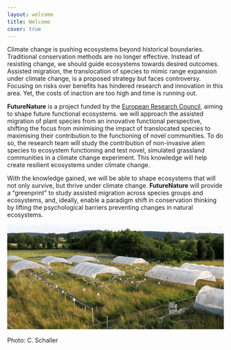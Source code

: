 ```yaml
---
layout: welcome
title: Welcome
cover: true
---
```


Climate change is pushing ecosystems beyond historical boundaries. Traditional conservation methods are no longer effective. Instead of resisting change, we should guide ecosystems towards desired outcomes. Assisted migration, the translocation of species to mimic range expansion under climate change, is a proposed strategy but faces controversy. Focusing on risks over benefits has hindered research and innovation in this area. Yet, the costs of inaction are too high and time is running out.

**FutureNature** is a project funded by the [European Research Council](https://cordis.europa.eu/project/id/101076837), aiming to shape future functional ecosystems. we will approach the assisted migration of plant species from an innovative functional perspective, shifting the focus from minimising the impact of translocated species to maximising their contribution to the functioning of novel communities. To do so, the research team will study the contribution of non-invasive alien species to ecosystem functioning and test novel, simulated grassland communities in a climate change experiment. This knowledge will help create resilient ecosystems under climate change.

With the knowledge gained, we will be able to shape ecosystems that will not only survive, but thrive under climate change. **FutureNature** will provide a “greenprint” to study assisted migration across species groups and ecosystems, and, ideally, enable a paradigm shift in conservation thinking by lifting the psychological barriers preventing changes in natural ecosystems.

![Rainout shelter](/assets/img/rainoutshelter.png)

Photo: C. Schaller 

[documentation]: docs/README.md
[install]: docs/install.md
[upgrade]: docs/upgrade.md
[config]: docs/config.md
